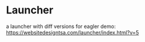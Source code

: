 # Launcher
a launcher with diff versions for eagler
demo: https://websitedesigntsa.com/launcher/index.html?v=5
